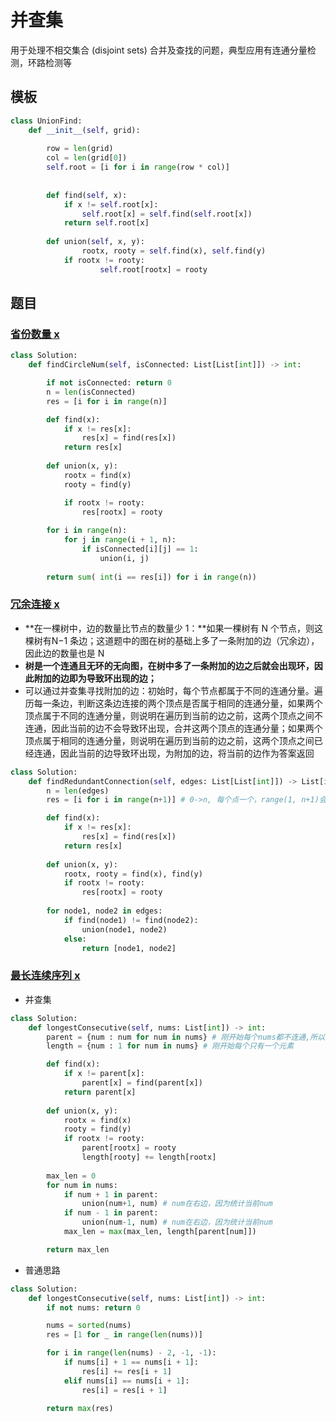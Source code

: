 # 并查集



用于处理不相交集合 (disjoint sets) 合并及查找的问题，典型应用有连通分量检测，环路检测等



## 模板



```python
class UnionFind:
    def __init__(self, grid):
        
        row = len(grid)
        col = len(grid[0])
        self.root = [i for i in range(row * col)]
            
            
        def find(self, x):
            if x != self.root[x]:
                self.root[x] = self.find(self.root[x])
            return self.root[x]
        
        def union(self, x, y):
        		rootx, rooty = self.find(x), self.find(y)
            if rootx != rooty:
            		self.root[rootx] = rooty         
```



## 题目



### [省份数量 x](https://leetcode-cn.com/problems/number-of-provinces/)

```python
class Solution:
    def findCircleNum(self, isConnected: List[List[int]]) -> int:

        if not isConnected: return 0
        n = len(isConnected)
        res = [i for i in range(n)]

        def find(x):
            if x != res[x]:
                res[x] = find(res[x])
            return res[x]
        
        def union(x, y):
            rootx = find(x)
            rooty = find(y)

            if rootx != rooty:
                res[rootx] = rooty
        
        for i in range(n):
            for j in range(i + 1, n):
                if isConnected[i][j] == 1:
                    union(i, j)
        
        return sum( int(i == res[i]) for i in range(n))
```



### [冗余连接 x](https://leetcode-cn.com/problems/redundant-connection/)

- **在一棵树中，边的数量比节点的数量少 1：**如果一棵树有 N 个节点，则这棵树有N−1 条边；这道题中的图在树的基础上多了一条附加的边（冗余边），因此边的数量也是 N
- **树是一个连通且无环的无向图，在树中多了一条附加的边之后就会出现环，因此附加的边即为导致环出现的边；**
- 可以通过并查集寻找附加的边：初始时，每个节点都属于不同的连通分量。遍历每一条边，判断这条边连接的两个顶点是否属于相同的连通分量，如果两个顶点属于不同的连通分量，则说明在遍历到当前的边之前，这两个顶点之间不连通，因此当前的边不会导致环出现，合并这两个顶点的连通分量；如果两个顶点属于相同的连通分量，则说明在遍历到当前的边之前，这两个顶点之间已经连通，因此当前的边导致环出现，为附加的边，将当前的边作为答案返回

```Python
class Solution:
    def findRedundantConnection(self, edges: List[List[int]]) -> List[int]:
        n = len(edges)
        res = [i for i in range(n+1)] # 0->n, 每个点一个，range(1, n+1)会错位，

        def find(x):
            if x != res[x]:
                res[x] = find(res[x])
            return res[x]
        
        def union(x, y):
            rootx, rooty = find(x), find(y)
            if rootx != rooty:
                res[rootx] = rooty
        
        for node1, node2 in edges:
            if find(node1) != find(node2):
                union(node1, node2)
            else:
                return [node1, node2]
```



### [最长连续序列 x](https://leetcode-cn.com/problems/longest-consecutive-sequence/)

- 并查集

```Python
class Solution:
    def longestConsecutive(self, nums: List[int]) -> int:
        parent = {num : num for num in nums} # 刚开始每个nums都不连通,所以rootnum = num
        length = {num : 1 for num in nums} # 刚开始每个只有一个元素

        def find(x):
            if x != parent[x]:
                parent[x] = find(parent[x])
            return parent[x]
        
        def union(x, y):
            rootx = find(x)
            rooty = find(y)
            if rootx != rooty:
                parent[rootx] = rooty
                length[rooty] += length[rootx]
        
        max_len = 0
        for num in nums:
            if num + 1 in parent:
                union(num+1, num) # num在右边，因为统计当前num
            if num - 1 in parent:
                union(num-1, num) # num在右边，因为统计当前num
            max_len = max(max_len, length[parent[num]])

        return max_len   
```

- 普通思路


```python
class Solution:
    def longestConsecutive(self, nums: List[int]) -> int:
        if not nums: return 0 

        nums = sorted(nums)
        res = [1 for _ in range(len(nums))]

        for i in range(len(nums) - 2, -1, -1):
            if nums[i] + 1 == nums[i + 1]:
                res[i] += res[i + 1]
            elif nums[i] == nums[i + 1]:
                res[i] = res[i + 1]
        
        return max(res)
```

